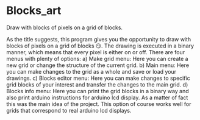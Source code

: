 # Blocks_art
Draw with blocks of pixels on a grid of blocks.

As the title suggests, this program gives you the opportunity to draw with blocks of pixels on a grid of blocks 😏. The drawing is executed in a binary manner, which means that every pixel is either on or off. There are four menus with plenty of options:
a) Make grid menu: Here you can create a new grid or change the structure of the current grid.
b) Main menu: Here you can make changes to the grid as a whole and save or load your drawings.
c) Blocks editor menu: Here you can make changes to specific grid blocks of your interest and transfer the changes to the main grid.
d) Blocks info menu: Here you can print the grid blocks in a binary way and also print arduino instructions for arduino lcd display. As a matter of fact this was the main idea of the project. This option of course works well for grids that correspond to real arduino lcd displays.
